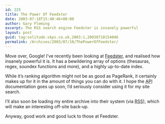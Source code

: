 ```yaml
---
id: 225
title: The Power Of Feedster
date: 2003-07-18T15:40:46+00:00
author: Gary Fleming
excerpt: The RSS search engine Feedster is insanely powerful
layout: post
guid: tag:solitude.vkps.co.uk,2003:1,20030718154046
permalink: /Archives/2003/07/18/ThePowerOfFeedster/
---
```

Move over, Google! I&#8217;ve recently been looking at [Feedster](http://www.feedster.com), and realised how insanely powerful it is. It has a bewildering array of options (thesauras, regex, soundex functions and more), and a highly up-to-date index.

While it&#8217;s ranking algorithm might not be as good as PageRank, it certainly makes up for it in the amount of things you can do with it. I hope the <acronym title="Application Interface">API</acronym> documentation goes up soon, I&#8217;d seriously consider using it for my site search.

I&#8217;ll also soon be loading my entire archive into their system (via <acronym title="Rich Site Summary">RSS</acronym>), which will make an interesting off-site back-up.

Anyway, good work and good luck to those at Feedster.